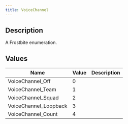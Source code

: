 ```yaml
---
title: VoiceChannel
---
```

## Description

A Frostbite enumeration.

## Values

| Name                   | Value | Description |
| ---------------------- | ----- | ----------- |
| VoiceChannel\_Off      | 0     |             |
| VoiceChannel\_Team     | 1     |             |
| VoiceChannel\_Squad    | 2     |             |
| VoiceChannel\_Loopback | 3     |             |
| VoiceChannel\_Count    | 4     |             |
